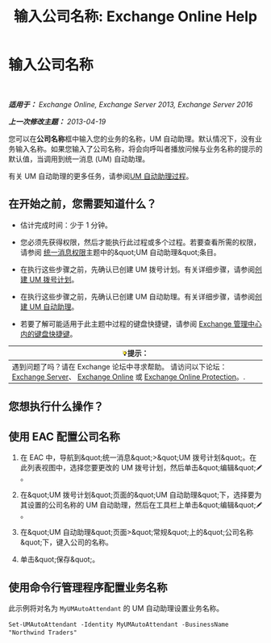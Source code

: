 ﻿---
title: '输入公司名称: Exchange Online Help'
TOCTitle: 输入公司名称
ms:assetid: a0e7cb24-0f55-442d-8ae2-21b177940b78
ms:mtpsurl: https://technet.microsoft.com/zh-cn/library/Ee423549(v=EXCHG.150)
ms:contentKeyID: 50556625
ms.date: 05/23/2018
mtps_version: v=EXCHG.150
ms.translationtype: MT
---

# 输入公司名称

 

_**适用于：** Exchange Online, Exchange Server 2013, Exchange Server 2016_

_**上一次修改主题：** 2013-04-19_

您可以在**公司名称**框中输入您的业务的名称，UM 自动助理。默认情况下，没有业务输入名称。如果您输入了公司名称，将会向呼叫者播放问候与业务名称的提示的默认值，当调用到统一消息 (UM) 自动助理。

有关 UM 自动助理的更多任务，请参阅[UM 自动助理过程](um-auto-attendant-procedures-exchange-2013-help.md)。

## 在开始之前，您需要知道什么？

  - 估计完成时间：少于 1 分钟。

  - 您必须先获得权限，然后才能执行此过程或多个过程。若要查看所需的权限，请参阅 [统一消息权限](unified-messaging-permissions-exchange-2013-help.md)主题中的\&quot;UM 自动助理\&quot;条目。

  - 在执行这些步骤之前，先确认已创建 UM 拨号计划。有关详细步骤，请参阅[创建 UM 拨号计划](create-a-um-dial-plan-exchange-2013-help.md)。

  - 在执行这些步骤之前，先确认已创建 UM 自动助理。有关详细步骤，请参阅[创建 UM 自动助理](create-a-um-auto-attendant-exchange-2013-help.md)。

  - 若要了解可能适用于此主题中过程的键盘快捷键，请参阅 [Exchange 管理中心内的键盘快捷键](keyboard-shortcuts-in-the-exchange-admin-center-exchange-online-protection-help.md)。

<table>
<thead>
<tr class="header">
<th><img src="images/Bb124558.tip(EXCHG.150).gif" title="提示" alt="提示" />提示：</th>
</tr>
</thead>
<tbody>
<tr class="odd">
<td>遇到问题了吗？请在 Exchange 论坛中寻求帮助。 请访问以下论坛：<a href="https://go.microsoft.com/fwlink/p/?linkid=60612">Exchange Server</a>、 <a href="https://go.microsoft.com/fwlink/p/?linkid=267542">Exchange Online</a> 或 <a href="https://go.microsoft.com/fwlink/p/?linkid=285351">Exchange Online Protection</a>。.</td>
</tr>
</tbody>
</table>


## 您想执行什么操作？

## 使用 EAC 配置公司名称

1.  在 EAC 中，导航到\&quot;统一消息\&quot;\>\&quot;UM 拨号计划\&quot;。在此列表视图中，选择您要更改的 UM 拨号计划，然后单击\&quot;编辑\&quot;![编辑图标](images/Bb124582.6f53ccb2-1f13-4c02-bea0-30690e6ea71d(EXCHG.150).gif "编辑图标")。

2.  在\&quot;UM 拨号计划\&quot;页面的\&quot;UM 自动助理\&quot;下，选择要为其设置的公司名称的 UM 自动助理，然后在工具栏上单击\&quot;编辑\&quot;![编辑图标](images/Bb124582.6f53ccb2-1f13-4c02-bea0-30690e6ea71d(EXCHG.150).gif "编辑图标")。

3.  在\&quot;UM 自动助理\&quot;页面\>\&quot;常规\&quot;上的\&quot;公司名称\&quot;下，键入公司的名称。

4.  单击\&quot;保存\&quot;。

## 使用命令行管理程序配置业务名称

此示例将对名为 `MyUMAutoAttendant` 的 UM 自动助理设置业务名称。

    Set-UMAutoAttendant -Identity MyUMAutoAttendant -BusinessName "Northwind Traders"


